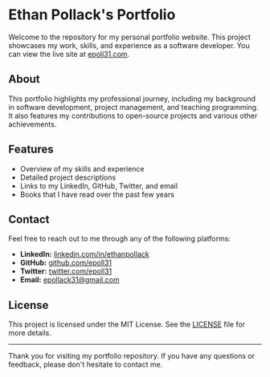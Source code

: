 # Ethan Pollack's Portfolio

Welcome to the repository for my personal portfolio website. This project showcases my work, skills, and experience as a software developer. You can view the live site at [epoll31.com](https://epoll31.com).

## About

This portfolio highlights my professional journey, including my background in software development, project management, and teaching programming. It also features my contributions to open-source projects and various other achievements.

## Features

- Overview of my skills and experience
- Detailed project descriptions
- Links to my LinkedIn, GitHub, Twitter, and email
- Books that I have read over the past few years

## Contact

Feel free to reach out to me through any of the following platforms:

- **LinkedIn:** [linkedin.com/in/ethanpollack](https://linkedin.com/in/ethanpollack)
- **GitHub:** [github.com/epoll31](https://github.com/epoll31)
- **Twitter:** [twitter.com/epoll31](https://twitter.com/epoll31)
- **Email:** [epollack31@gmail.com](mailto:epollack31@gmail.com)

## License

This project is licensed under the MIT License. See the [LICENSE](LICENSE) file for more details.

---

Thank you for visiting my portfolio repository. If you have any questions or feedback, please don't hesitate to contact me.
